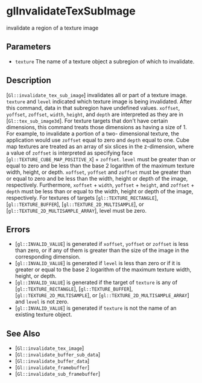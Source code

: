# glInvalidateTexSubImage
invalidate a region of a texture image

## Parameters
- `texture`
  The name of a texture object a subregion of which to invalidate.

## Description
[`Gl::invalidate_tex_sub_image`] invalidates all or part of a texture
  image. `texture` and `level` indicated which texture image is being
  invalidated. After this command, data in that subregion have undefined
  values. `xoffset`, `yoffset`, `zoffset`, `width`, `height`, and
  `depth` are interpreted as they are in [`Gl::tex_sub_image3d`]. For
  texture targets that don't have certain dimensions, this command
  treats those dimensions as having a size of 1. For example, to
  invalidate a portion of a two- dimensional texture, the application
  would use `zoffset` equal to zero and `depth` equal to one. Cube map
  textures are treated as an array of six slices in the z-dimension,
  where a value of `zoffset` is interpreted as specifying face
  [`gl::TEXTURE_CUBE_MAP_POSITIVE_X`] + `zoffset`.
`level` must be greater than or equal to zero and be less than the
  base 2 logarithm of the maximum texture width, height, or depth.
  `xoffset`, `yoffset` and `zoffset` must be greater than or equal to
  zero and be less than the width, height or depth of the image,
  respectively. Furthermore, `xoffset` + `width`, `yoffset` + `height`,
  and `zoffset` + `depth` must be less than or equal to the width,
  height or depth of the image, respectively.
For textures of targets [`gl::TEXTURE_RECTANGLE`],
  [`gl::TEXTURE_BUFFER`], [`gl::TEXTURE_2D_MULTISAMPLE`], or
  [`gl::TEXTURE_2D_MULTISAMPLE_ARRAY`], level must be zero.

## Errors
- [`gl::INVALID_VALUE`] is generated if `xoffset`, `yoffset` or
  `zoffset` is less than zero, or if any of them is greater than the
  size of the image in the corresponding dimension.
- [`gl::INVALID_VALUE`] is generated if `level` is less than zero or if
  it is greater or equal to the base 2 logarithm of the maximum texture
  width, height, or depth.
- [`gl::INVALID_VALUE`] is generated if the target of `texture` is any
  of [`gl::TEXTURE_RECTANGLE`], [`gl::TEXTURE_BUFFER`],
  [`gl::TEXTURE_2D_MULTISAMPLE`], or
  [`gl::TEXTURE_2D_MULTISAMPLE_ARRAY`] and `level` is not zero.
- [`gl::INVALID_VALUE`] is generated if `texture` is not the name of an
  existing texture object.

## See Also
- [`Gl::invalidate_tex_image`]
- [`Gl::invalidate_buffer_sub_data`]
- [`Gl::invalidate_buffer_data`]
- [`Gl::invalidate_framebuffer`]
- [`Gl::invalidate_sub_framebuffer`]
